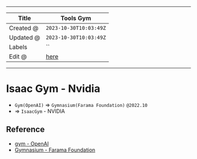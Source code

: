 -----

| Title     | Tools Gym                                             |
| --------- | ----------------------------------------------------- |
| Created @ | `2023-10-30T10:03:49Z`                                |
| Updated @ | `2023-10-30T10:03:49Z`                                |
| Labels    | \`\`                                                  |
| Edit @    | [here](https://github.com/junxnone/aiwiki/issues/453) |

-----

# Isaac Gym - Nvidia

  - `Gym(OpenAI)` =\> `Gymnasium(Farama Foundation)` `@2022.10`
  - \=\> `IsaacGym` - NVIDIA

## Reference

  - [gym - OpenAI](https://github.com/openai/gym)
  - [Gymnasium - Farama
    Foundation](https://github.com/Farama-Foundation/Gymnasium)
